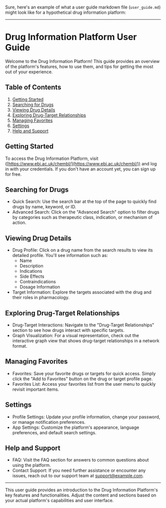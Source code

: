 Sure, here's an example of what a user guide markdown file (`user_guide.md`) might look like for a hypothetical drug information platform:

---

# Drug Information Platform User Guide

Welcome to the Drug Information Platform! This guide provides an overview of the platform's features, how to use them, and tips for getting the most out of your experience.

## Table of Contents

1. [Getting Started](#getting-started)
2. [Searching for Drugs](#searching-for-drugs)
3. [Viewing Drug Details](#viewing-drug-details)
4. [Exploring Drug-Target Relationships](#exploring-drug-target-relationships)
5. [Managing Favorites](#managing-favorites)
6. [Settings](#settings)
7. [Help and Support](#help-and-support)

## Getting Started

To access the Drug Information Platform, visit ([https://www.ebi.ac.uk/chembl/](https://www.ebi.ac.uk/chembl/)) and log in with your credentials. If you don't have an account yet, you can sign up for free.

## Searching for Drugs

- Quick Search: Use the search bar at the top of the page to quickly find drugs by name, keyword, or ID.
- Advanced Search: Click on the "Advanced Search" option to filter drugs by categories such as therapeutic class, indication, or mechanism of action.

## Viewing Drug Details

- Drug Profile: Click on a drug name from the search results to view its detailed profile. You'll see information such as:
  - Name
  - Description
  - Indications
  - Side Effects
  - Contraindications
  - Dosage Information
- Target Information: Explore the targets associated with the drug and their roles in pharmacology.

## Exploring Drug-Target Relationships

- Drug-Target Interactions: Navigate to the "Drug-Target Relationships" section to see how drugs interact with specific targets.
- Graph Visualization: For a visual representation, check out the interactive graph view that shows drug-target relationships in a network format.

## Managing Favorites

- Favorites: Save your favorite drugs or targets for quick access. Simply click the "Add to Favorites" button on the drug or target profile page.
- Favorites List: Access your favorites list from the user menu to quickly revisit important items.

## Settings

- Profile Settings: Update your profile information, change your password, or manage notification preferences.
- App Settings: Customize the platform's appearance, language preferences, and default search settings.

## Help and Support

- FAQ: Visit the FAQ section for answers to common questions about using the platform.
- Contact Support: If you need further assistance or encounter any issues, reach out to our support team at support@example.com.

---

This user guide provides an introduction to the Drug Information Platform's key features and functionalities. Adjust the content and sections based on your actual platform's capabilities and user interface.
